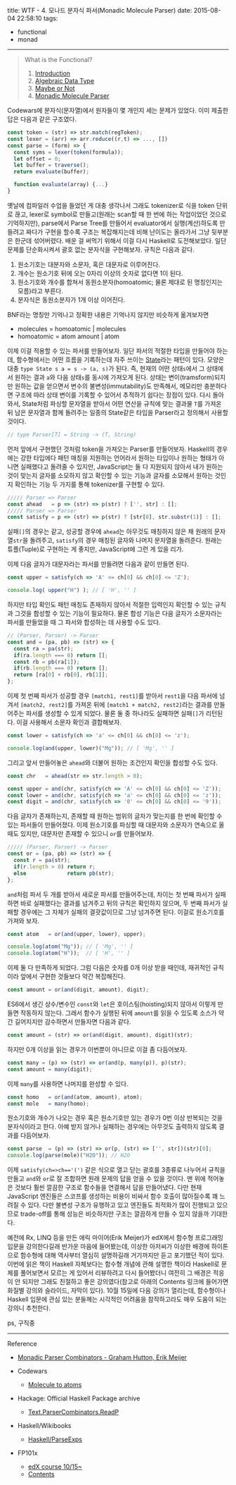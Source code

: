 title: WTF - 4. 모나드 분자식 파서(Monadic Molecule Parser)
date: 2015-08-04 22:58:10
tags:
- functional
- monad

---

> What is the Functional?
>   1. [Introduction](/blog/2015/08/04/wtf-1-intro/)
>   2. [Algebraic Data Type](/blog/2015/08/04/wtf-2-adt/)
>   3. [Maybe or Not](/blog/2015/08/04/wtf-3-fam/)
>   4. [Monadic Molecule Parser](/blog/2015/08/04/wtf-4-parser/)

Codewars에 분자식(문자열)에서 원자들이 몇 개인지 세는 문제가 있었다. 이미
제출한 답은 다음과 같은 구조였다.

``` js JavaScript
const token = (str) => str.match(regToken);
const lexer = (arr) => arr.reduce((r,t) => ..., [])
const parse = (form) => {
  const syms = lexer(token(formula));
  let offset = 0;
  let buffer = traverse();
  return evaluate(buffer);

  function evaluate(array) {...}
}
```

옛날에 컴파일러 수업을 들었던 게 대충 생각나서 그래도 tokenizer로 식을 token
단위로 끊고, lexer로 symbol로 만들고(원래는 scan할 때 한 번에 하는 작업이었던
것으로 기억하지만), parse에서 Parse Tree를 만들어서 evaluator에서
실행(계산)하도록 만들려고 짜다가 구현을 할수록 구조는 복잡해지는데 비해 난이도는
올라가서 그냥 뒷부분은 한군데 섞어버렸다. 배운 걸 써먹기 위해서 이걸 다시
Haskell로 도전해보았다. 일단 문제를 단순화시켜서 괄호 없는 분자식을 구현해보자.
규칙은 다음과 같다.

1. 원소기호는 대분자와 소문자, 혹은 대문자로 이루어진다.
2. 개수는 원소기호 뒤에 오는 0자리 이상의 숫자로 없다면 1이 된다.
3. 원소기호와 개수를 합쳐서 동원소분자(homoatomic; 물론 제대로 된 명칭인지는
모름)라고 부른다.
4. 분자식은 동원소분자가 1개 이상 이어진다.

BNF라는 명칭만 기억나고 정확한 내용은 기억나지 않지만 비슷하게 옮겨보자면

- molecules  = homoatomic  | molecules
- homoatomic = atom amount | atom

이제 이걸 적용할 수 있는 파서를 만들어보자. 일단 파서의 적절한 타입을
만들어야 하는데, 함수형에서는 어떤 흐름을 기록하는데 자주 쓰이는
[State](https://en.wikipedia.org/wiki/Monad_(functional_programming)#State_monads)라는
패턴이 있다. 모양은 대충 `type State s a = s -> (a, s)`가 된다. 즉, 현재의 어떤
상태`s`에서 그 상태에서 원하는 결과 `a`와 다음 상태`s`를 동시에 가져오게 된다.
상태는 변이(tramsform)되지만 원하는 값을 얻으면서 변수의 불변성(immutability)도
만족해서, 메모리만 충분하다면 구조에 따라 상태 변이를 기록할 수 있어서 추적하기
쉽다는 장점이 있다. 다시 돌아와서, State처럼 파싱할 문자열을 받아서 어떤 연산을
규칙에 맞는 결과물 `T`를 가져온 뒤 남은 문자열과 함께 돌려주는 일종의 State같은
타입을 Parser라고 정의해서 사용할 것이다.

``` js JavaScript
// type Parser[T] = String -> (T, String)
```

먼저 앞에서 구현했던 것처럼 token을 가져오는 Parser를 만들어보자. Haskell의
경우에는 강한 타입에다 패턴 매칭을 지원하는 언어라서 원하는 타입이나 원하는
형태가 아니면 실패했다고 돌려줄 수 있지만, JavaScript는 둘 다 지원되지 않아서
내가 원하는 것이 맞는지 글자를 소모하지 않고 확인할 수 있는 기능과 글자를
소모해서 원하는 것인지 확인하는 기능 두 가지를 통해 tokenizer를 구현할 수 있다.

``` js JavaScript
///// Parser => Parser
const ahead   = p => (str) => p(str) ? ['', str] : [];
///// Parser => Parser
const satisfy = p => (str) => p(str) ? [str[0], str.substr(1)] : [];
```

실패`[]`의 경우는 같고, 성공할 경우에 `ahead`는 아무것도 매칭하지 않은 채
원래의 문자열`str`을 돌려주고, `satisfy`의 경우 매칭된 글자와 나머지 문자열을
돌려준다. 원래는 튜플(Tuple)로 구현하는 게 좋지만, JavaScript에 그런 게
있을 리가.

이제 다음 글자가 대문자라는 파서를 만들려면 다음과 같이 만들면 된다.

``` js JavaScript
const upper = satisfy(ch => 'A' <= ch[0] && ch[0] <= 'Z');

console.log( upper("H") ); // [ 'H', '' ]
```

하지만 타입 확인도 패턴 매칭도 존재하지 않아서 적절한 입력인지 확인할 수 있는
규칙과 그것을 합성할 수 있는 기능이 필요하다. 물론 합성 기능은 다음 글자가
소문자라는 파서를 만들었을 때 그 파서와 합성하는 데 사용할 수도 있다.

``` js JavaScript
// (Parser, Parser) -> Parser
const and = (pa, pb) => (str) => {
  const ra = pa(str);
  if(ra.length === 0) return [];
  const rb = pb(ra[1]);
  if(rb.length === 0) return [];
  return [ra[0] + rb[0], rb[1]];
};
```

이제 첫 번째 파서가 성공할 경우 `[match1, rest1]`를 받아서 `rest1`을 다음 파서에
넘겨서 `[match2, rest2]`를 가져온 뒤에 `[match1 + match2, rest2]`라는 결과를
만들어주는 파서를 생성할 수 있게 되었다. 물론 둘 중 하나라도 실패하면 실패`[]`가
리턴된다. 이걸 사용해서 소문자 확인과 결합해보자.

``` js JavaScript
const lower = satisfy(ch => 'a' <= ch[0] && ch[0] <= 'z');

console.log(and(upper, lower)("Mg")); // [ 'Mg', '' ]
```

그리고 앞서 만들어놓은 `ahead`와 더불어 원하는 조건인지 확인을 합성할 수도 있다.

``` js JavaScript
const chr   = ahead(str => str.length > 0);

const upper = and(chr, satisfy(ch => 'A' <= ch[0] && ch[0] <= 'Z'));
const lower = and(chr, satisfy(ch => 'a' <= ch[0] && ch[0] <= 'z'));
const digit = and(chr, satisfy(ch => '0' <= ch[0] && ch[0] <= '9'));
```

다음 글자가 존재하는지, 존재할 때 원하는 범위의 글자가 맞는지를 한 번에 확인할
수 있는 파서들이 만들어졌다. 이제 원소기호를 파싱할 때 대문자와 소문자가
연속으로 올 때도 있지만, 대문자만 존재할 수 있으니 `or`를 만들어보자.

``` js JavaScript
///// (Parser, Parser) -> Parser
const or = (pa, pb) => (str) => {
  const r = pa(str);
  if(r.length > 0) return r;
  else             return pb(str);
};
```

`and`처럼 파서 두 개를 받아서 새로운 파서를 만들어주는데, 차이는 첫 번째 파서가
실패하면 바로 실패했다는 결과를 넘겨주고 뒤의 규칙은 확인하지 않으며, 두 번째
파서가 실패할 경우에는 그 자체가 실패의 결괏값이므로 그냥 넘겨주면 된다. 이걸로
원소기호를 가져와 보자.

``` js JavaScript
const atom   = or(and(upper, lower), upper);

console.log(atom("Mg")); // [ 'Mg', '' ]
console.log(atom("H"));  // [ 'H', '' ]
```

이제 둘 다 만족하게 되었다. 그럼 다음은 숫자를 0개 이상 받을 때인데, 재귀적인
규칙이라 앞에서 구현한 것들보다 약간 복잡해진다.

``` js JavaScript
const amount = or(and(digit, amount), digit);
```

ES6에서 생긴 상수/변수인 `const`와 `let`은 호이스팅(hoisting)되지 않아서 이렇게
만들면 작동하지 않는다. 그래서 함수가 실행된 뒤에 `amount`를 읽을 수 있도록
소스가 약간 길어지지만 감수하면서 만들자면 다음과 같다.

``` js JavaScript
const amount = (str) => or(and(digit, amount), digit)(str);
```

하지만 0개 이상을 읽는 경우가 이번뿐이 아니므로 이걸 좀 다듬어보자.

``` js JavaScript
const many = (p) => (str) => or(and(p, many(p)), p)(str);
const amount = many(digit);
```

이제 `many`를 사용하면 나머지를 완성할 수 있다.

``` js JavaScript
const homo   = or(and(atom, amount), atom);
const mole   = many(homo);
```

원소기호와 개수가 나오는 경우 혹은 원소기호만 있는 경우가 0번 이상 반복되는 것을
분자식이라고 한다. 아예 받지 않거나 실패하는 경우에는 아무것도 출력하지 않도록
결과를 다듬어보자.


``` js JavaScript
const parse  = (p) => (str) => or(p, (str) => ['', str])(str)[0];
console.log(parse(mole)("H2O")); // H2O
```


이제 `satisfy(ch=>ch=='(')` 같은 식으로 열고 닫는 괄호를 3종류로 나누어서 규칙을
만들고 `and`와 `or`로 잘 조합하면 원래 문제의 답을 얻을 수 있을 것이다. 맨 위에
적어놓은 것보다 훨씬 깔끔한 구조로 함수들을 연결해서 답을 만들어냈다. 다만 현재
JavaScript 엔진들은 스코프를 생성하는 비용이 비싸서 함수 호출이 많아질수록 꽤
느려질 수 있다. 다만 불변성 구조가 유행하고 있고 엔진들도 최적화가 많이 진행되고
있으므로 trade-off를 통해 성능은 비슷하지만 구조는 깔끔하게 만들 수 있지 않을까
기대한다.

예전에 Rx, LINQ 등을 만든 에릭 마이어(Erik Meijer)가 edX에서 함수형 프로그래밍
입문을 강의한다길래 반가운 마음에 들어봤는데, 이상한 아저씨가 이상한 배경에
하이톤으로 함수형에 대해 역사부터 열심히 설명하길래 거기까지만 듣고 포기했던
적이 있다. 이번에 읽은 책이 Haskell 자체보다는 함수형 개념에 관해 설명한 책이라
Haskell로 문제를 풀어보면서 모르는 게 있어서 리뷰하려고 다시 들어봤더니 여전히
그 배경은 적응이 안 되지만 그래도 친절하고 좋은 강의였다(참고로 아래의 Contents
링크에 들어가면 화질별 강의와 슬라이드, 자막이 있다). 10월 15일에 다음 강의가
열리는데, 함수형이나 Haskell 입문에 관심 있는 분들께는 시각적인 어려움을
참작하고라도 매우 도움이 되는 강의니 추천한다.

ps, 구직중

---

Reference

- [Monadic Parser Combinators - Graham Hutton, Erik Meijer](https://www.cs.nott.ac.uk/~gmh/monparsing.pdf)

- Codewars
  + [Molecule to atoms](http://www.codewars.com/kata/molecule-to-atoms)

- Hackage: Official Haskell Package archive
  + [Text.ParserCombinators.ReadP](https://hackage.haskell.org/package/base-4.8.1.0/docs/Text-ParserCombinators-ReadP.html)

- Haskell/Wikibooks
  + [Haskell/ParseExps](https://en.wikibooks.org/wiki/Haskell/ParseExps)

- FP101x
  + [edX course 10/15~](https://www.edx.org/course/introduction-functional-programming-delftx-fp101x-0)
  + [Contents](https://github.com/fptudelft/FP101x-Content)

